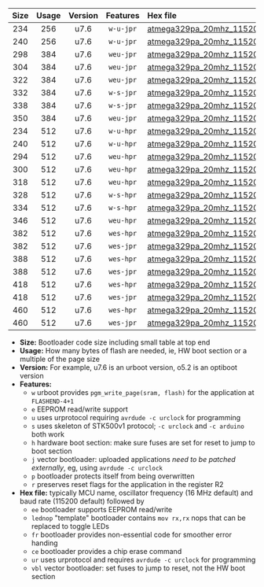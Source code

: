 |Size|Usage|Version|Features|Hex file|
|:-:|:-:|:-:|:-:|:--|
|234|256|u7.6|`w-u-jpr`|[atmega329pa_20mhz_115200bps_ur_vbl.hex](https://raw.githubusercontent.com/stefanrueger/urboot/main/bootloaders/atmega329pa/fcpu_20mhz/115200_bps/atmega329pa_20mhz_115200bps_ur_vbl.hex)|
|240|256|u7.6|`w-u-jpr`|[atmega329pa_20mhz_115200bps_lednop_ur_vbl.hex](https://raw.githubusercontent.com/stefanrueger/urboot/main/bootloaders/atmega329pa/fcpu_20mhz/115200_bps/atmega329pa_20mhz_115200bps_lednop_ur_vbl.hex)|
|298|384|u7.6|`weu-jpr`|[atmega329pa_20mhz_115200bps_ee_ur_vbl.hex](https://raw.githubusercontent.com/stefanrueger/urboot/main/bootloaders/atmega329pa/fcpu_20mhz/115200_bps/atmega329pa_20mhz_115200bps_ee_ur_vbl.hex)|
|304|384|u7.6|`weu-jpr`|[atmega329pa_20mhz_115200bps_ee_lednop_ur_vbl.hex](https://raw.githubusercontent.com/stefanrueger/urboot/main/bootloaders/atmega329pa/fcpu_20mhz/115200_bps/atmega329pa_20mhz_115200bps_ee_lednop_ur_vbl.hex)|
|322|384|u7.6|`weu-jpr`|[atmega329pa_20mhz_115200bps_ee_lednop_fr_ur_vbl.hex](https://raw.githubusercontent.com/stefanrueger/urboot/main/bootloaders/atmega329pa/fcpu_20mhz/115200_bps/atmega329pa_20mhz_115200bps_ee_lednop_fr_ur_vbl.hex)|
|332|384|u7.6|`w-s-jpr`|[atmega329pa_20mhz_115200bps_vbl.hex](https://raw.githubusercontent.com/stefanrueger/urboot/main/bootloaders/atmega329pa/fcpu_20mhz/115200_bps/atmega329pa_20mhz_115200bps_vbl.hex)|
|338|384|u7.6|`w-s-jpr`|[atmega329pa_20mhz_115200bps_lednop_vbl.hex](https://raw.githubusercontent.com/stefanrueger/urboot/main/bootloaders/atmega329pa/fcpu_20mhz/115200_bps/atmega329pa_20mhz_115200bps_lednop_vbl.hex)|
|350|384|u7.6|`weu-jpr`|[atmega329pa_20mhz_115200bps_ee_lednop_fr_ce_ur_vbl.hex](https://raw.githubusercontent.com/stefanrueger/urboot/main/bootloaders/atmega329pa/fcpu_20mhz/115200_bps/atmega329pa_20mhz_115200bps_ee_lednop_fr_ce_ur_vbl.hex)|
|234|512|u7.6|`w-u-hpr`|[atmega329pa_20mhz_115200bps_ur.hex](https://raw.githubusercontent.com/stefanrueger/urboot/main/bootloaders/atmega329pa/fcpu_20mhz/115200_bps/atmega329pa_20mhz_115200bps_ur.hex)|
|240|512|u7.6|`w-u-hpr`|[atmega329pa_20mhz_115200bps_lednop_ur.hex](https://raw.githubusercontent.com/stefanrueger/urboot/main/bootloaders/atmega329pa/fcpu_20mhz/115200_bps/atmega329pa_20mhz_115200bps_lednop_ur.hex)|
|294|512|u7.6|`weu-hpr`|[atmega329pa_20mhz_115200bps_ee_ur.hex](https://raw.githubusercontent.com/stefanrueger/urboot/main/bootloaders/atmega329pa/fcpu_20mhz/115200_bps/atmega329pa_20mhz_115200bps_ee_ur.hex)|
|300|512|u7.6|`weu-hpr`|[atmega329pa_20mhz_115200bps_ee_lednop_ur.hex](https://raw.githubusercontent.com/stefanrueger/urboot/main/bootloaders/atmega329pa/fcpu_20mhz/115200_bps/atmega329pa_20mhz_115200bps_ee_lednop_ur.hex)|
|318|512|u7.6|`weu-hpr`|[atmega329pa_20mhz_115200bps_ee_lednop_fr_ur.hex](https://raw.githubusercontent.com/stefanrueger/urboot/main/bootloaders/atmega329pa/fcpu_20mhz/115200_bps/atmega329pa_20mhz_115200bps_ee_lednop_fr_ur.hex)|
|328|512|u7.6|`w-s-hpr`|[atmega329pa_20mhz_115200bps.hex](https://raw.githubusercontent.com/stefanrueger/urboot/main/bootloaders/atmega329pa/fcpu_20mhz/115200_bps/atmega329pa_20mhz_115200bps.hex)|
|334|512|u7.6|`w-s-hpr`|[atmega329pa_20mhz_115200bps_lednop.hex](https://raw.githubusercontent.com/stefanrueger/urboot/main/bootloaders/atmega329pa/fcpu_20mhz/115200_bps/atmega329pa_20mhz_115200bps_lednop.hex)|
|346|512|u7.6|`weu-hpr`|[atmega329pa_20mhz_115200bps_ee_lednop_fr_ce_ur.hex](https://raw.githubusercontent.com/stefanrueger/urboot/main/bootloaders/atmega329pa/fcpu_20mhz/115200_bps/atmega329pa_20mhz_115200bps_ee_lednop_fr_ce_ur.hex)|
|382|512|u7.6|`wes-hpr`|[atmega329pa_20mhz_115200bps_ee.hex](https://raw.githubusercontent.com/stefanrueger/urboot/main/bootloaders/atmega329pa/fcpu_20mhz/115200_bps/atmega329pa_20mhz_115200bps_ee.hex)|
|382|512|u7.6|`wes-jpr`|[atmega329pa_20mhz_115200bps_ee_vbl.hex](https://raw.githubusercontent.com/stefanrueger/urboot/main/bootloaders/atmega329pa/fcpu_20mhz/115200_bps/atmega329pa_20mhz_115200bps_ee_vbl.hex)|
|388|512|u7.6|`wes-hpr`|[atmega329pa_20mhz_115200bps_ee_lednop.hex](https://raw.githubusercontent.com/stefanrueger/urboot/main/bootloaders/atmega329pa/fcpu_20mhz/115200_bps/atmega329pa_20mhz_115200bps_ee_lednop.hex)|
|388|512|u7.6|`wes-jpr`|[atmega329pa_20mhz_115200bps_ee_lednop_vbl.hex](https://raw.githubusercontent.com/stefanrueger/urboot/main/bootloaders/atmega329pa/fcpu_20mhz/115200_bps/atmega329pa_20mhz_115200bps_ee_lednop_vbl.hex)|
|418|512|u7.6|`wes-hpr`|[atmega329pa_20mhz_115200bps_ee_lednop_fr.hex](https://raw.githubusercontent.com/stefanrueger/urboot/main/bootloaders/atmega329pa/fcpu_20mhz/115200_bps/atmega329pa_20mhz_115200bps_ee_lednop_fr.hex)|
|418|512|u7.6|`wes-jpr`|[atmega329pa_20mhz_115200bps_ee_lednop_fr_vbl.hex](https://raw.githubusercontent.com/stefanrueger/urboot/main/bootloaders/atmega329pa/fcpu_20mhz/115200_bps/atmega329pa_20mhz_115200bps_ee_lednop_fr_vbl.hex)|
|460|512|u7.6|`wes-hpr`|[atmega329pa_20mhz_115200bps_ee_lednop_fr_ce.hex](https://raw.githubusercontent.com/stefanrueger/urboot/main/bootloaders/atmega329pa/fcpu_20mhz/115200_bps/atmega329pa_20mhz_115200bps_ee_lednop_fr_ce.hex)|
|460|512|u7.6|`wes-jpr`|[atmega329pa_20mhz_115200bps_ee_lednop_fr_ce_vbl.hex](https://raw.githubusercontent.com/stefanrueger/urboot/main/bootloaders/atmega329pa/fcpu_20mhz/115200_bps/atmega329pa_20mhz_115200bps_ee_lednop_fr_ce_vbl.hex)|

- **Size:** Bootloader code size including small table at top end
- **Usage:** How many bytes of flash are needed, ie, HW boot section or a multiple of the page size
- **Version:** For example, u7.6 is an urboot version, o5.2 is an optiboot version
- **Features:**
  + `w` urboot provides `pgm_write_page(sram, flash)` for the application at `FLASHEND-4+1`
  + `e` EEPROM read/write support
  + `u` uses urprotocol requiring `avrdude -c urclock` for programming
  + `s` uses skeleton of STK500v1 protocol; `-c urclock` and `-c arduino` both work
  + `h` hardware boot section: make sure fuses are set for reset to jump to boot section
  + `j` vector bootloader: uploaded applications *need to be patched externally*, eg, using `avrdude -c urclock`
  + `p` bootloader protects itself from being overwritten
  + `r` preserves reset flags for the application in the register R2
- **Hex file:** typically MCU name, oscillator frequency (16 MHz default) and baud rate (115200 default) followed by
  + `ee` bootloader supports EEPROM read/write
  + `lednop` "template" bootloader contains `mov rx,rx` nops that can be replaced to toggle LEDs
  + `fr` bootloader provides non-essential code for smoother error handing
  + `ce` bootloader provides a chip erase command
  + `ur` uses urprotocol and requires `avrdude -c urclock` for programming
  + `vbl` vector bootloader: set fuses to jump to reset, not the HW boot section
